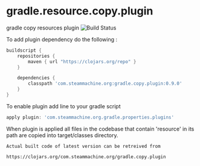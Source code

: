 # gradle.resource.copy.plugin
gradle copy resources plugin   ![Build Status](https://travis-ci.org/DarrylZero/gradle.resource.copy.plugin.svg?branch=development)


                                                                                                                          

To add plugin dependency do the following :
```groovy
buildscript {
    repositories {
        maven { url "https://clojars.org/repo" }
    }

    dependencies {
        classpath 'com.steammachine.org:gradle.copy.plugin:0.9.0'
    }
}
```


To enable plugin add line to your gradle script 
```groovy
apply plugin: 'com.steammachine.org.gradle.properties.plugins'
```

When plugin is applied all files in the codebase that contain 'resource' in its path 
are copied into target/classes directory.

```text
Actual built code of latest version can be retreived from

https://clojars.org/com.steammachine.org/gradle.copy.plugin
```

